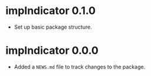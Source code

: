 # impIndicator 0.1.0

* Set up basic package structure.

# impIndicator 0.0.0

* Added a `NEWS.md` file to track changes to the package.
